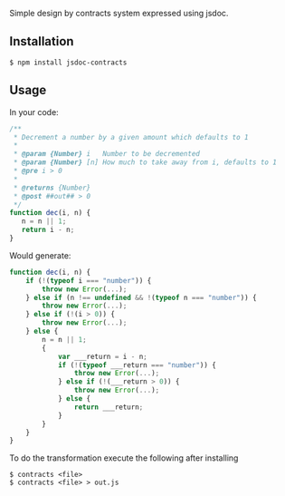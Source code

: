 
Simple design by contracts system expressed using jsdoc.

Installation
--------------

```
$ npm install jsdoc-contracts
```


Usage
--------------

In your code:

```javascript
/**
 * Decrement a number by a given amount which defaults to 1
 * 
 * @param {Number} i   Number to be decremented
 * @param {Number} [n] How much to take away from i, defaults to 1
 * @pre i > 0
 * 
 * @returns {Number}
 * @post ##out## > 0
 */
function dec(i, n) {
   n = n || 1;
   return i - n;
}
```

Would generate:

```javascript
function dec(i, n) {
    if (!(typeof i === "number")) {
        throw new Error(...);
    } else if (n !== undefined && !(typeof n === "number")) {
        throw new Error(...);
    } else if (!(i > 0)) {
        throw new Error(...);
    } else {
        n = n || 1;
        {
            var ___return = i - n;
            if (!(typeof ___return === "number")) {
                throw new Error(...);
            } else if (!(___return > 0)) {
                throw new Error(...);
            } else {
                return ___return;
            }
        }
    }
}

```

To do the transformation execute the following after installing

```
$ contracts <file>
$ contracts <file> > out.js
```
